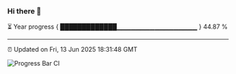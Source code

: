 ### Hi there 👋

⏳ Year progress { █████████████▁▁▁▁▁▁▁▁▁▁▁▁▁▁▁▁▁ } 44.87 %

---

⏰ Updated on Fri, 13 Jun 2025 18:31:48 GMT

![Progress Bar CI](https://github.com/liununu/liununu/workflows/Progress%20Bar%20CI/badge.svg)
